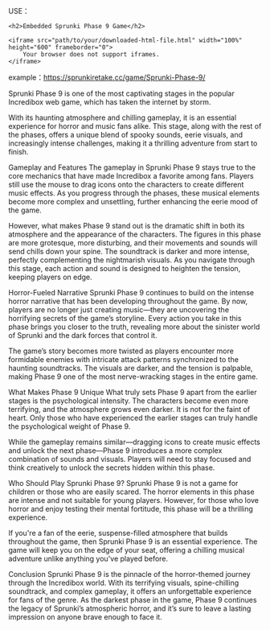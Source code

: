 USE：

    <h2>Embedded Sprunki Phase 9 Game</h2>

    <iframe src="path/to/your/downloaded-html-file.html" width="100%" height="600" frameborder="0">
        Your browser does not support iframes.
    </iframe>

example：https://sprunkiretake.cc/game/Sprunki-Phase-9/

Sprunki Phase 9 is one of the most captivating stages in the popular Incredibox web game, which has taken the internet by storm.

With its haunting atmosphere and chilling gameplay, it is an essential experience for horror and music fans alike. This stage, along with the rest of the phases, offers a unique blend of spooky sounds, eerie visuals, and increasingly intense challenges, making it a thrilling adventure from start to finish.

Gameplay and Features
The gameplay in Sprunki Phase 9 stays true to the core mechanics that have made Incredibox a favorite among fans. Players still use the mouse to drag icons onto the characters to create different music effects. As you progress through the phases, these musical elements become more complex and unsettling, further enhancing the eerie mood of the game.

However, what makes Phase 9 stand out is the dramatic shift in both its atmosphere and the appearance of the characters. The figures in this phase are more grotesque, more disturbing, and their movements and sounds will send chills down your spine. The soundtrack is darker and more intense, perfectly complementing the nightmarish visuals. As you navigate through this stage, each action and sound is designed to heighten the tension, keeping players on edge.

Horror-Fueled Narrative
Sprunki Phase 9 continues to build on the intense horror narrative that has been developing throughout the game. By now, players are no longer just creating music—they are uncovering the horrifying secrets of the game’s storyline. Every action you take in this phase brings you closer to the truth, revealing more about the sinister world of Sprunki and the dark forces that control it.

The game’s story becomes more twisted as players encounter more formidable enemies with intricate attack patterns synchronized to the haunting soundtracks. The visuals are darker, and the tension is palpable, making Phase 9 one of the most nerve-wracking stages in the entire game.

What Makes Phase 9 Unique
What truly sets Phase 9 apart from the earlier stages is the psychological intensity. The characters become even more terrifying, and the atmosphere grows even darker. It is not for the faint of heart. Only those who have experienced the earlier stages can truly handle the psychological weight of Phase 9.

While the gameplay remains similar—dragging icons to create music effects and unlock the next phase—Phase 9 introduces a more complex combination of sounds and visuals. Players will need to stay focused and think creatively to unlock the secrets hidden within this phase.

Who Should Play Sprunki Phase 9?
Sprunki Phase 9 is not a game for children or those who are easily scared. The horror elements in this phase are intense and not suitable for young players. However, for those who love horror and enjoy testing their mental fortitude, this phase will be a thrilling experience.

If you're a fan of the eerie, suspense-filled atmosphere that builds throughout the game, then Sprunki Phase 9 is an essential experience. The game will keep you on the edge of your seat, offering a chilling musical adventure unlike anything you've played before.

Conclusion
Sprunki Phase 9 is the pinnacle of the horror-themed journey through the Incredibox world. With its terrifying visuals, spine-chilling soundtrack, and complex gameplay, it offers an unforgettable experience for fans of the genre. As the darkest phase in the game, Phase 9 continues the legacy of Sprunki’s atmospheric horror, and it’s sure to leave a lasting impression on anyone brave enough to face it.
